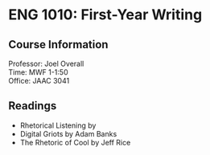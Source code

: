 # ENG 1010: First-Year Writing

## Course Information

Professor: Joel Overall  
Time: MWF 1-1:50  
Office: JAAC 3041  
## Readings  
- Rhetorical Listening by 
- Digital Griots by Adam Banks
- The Rhetoric of Cool by Jeff Rice

